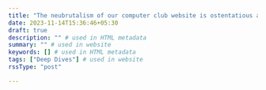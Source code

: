 ```yaml
---
title: "The neubrutalism of our computer club website is ostentatious and comic-book-y. Here's why we chose it anyways."
date: 2023-11-14T15:36:46+05:30
draft: true
description: "" # used in HTML metadata
summary: "" # used in website
keywords: [] # used in HTML metadata
tags: ["Deep Dives"] # used in website
rssType: "post"

---
```


